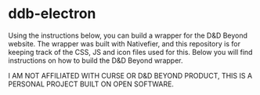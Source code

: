 # ddb-electron
Using the instructions below, you can build a wrapper for the D&amp;D Beyond website. The wrapper was built with Nativefier, and this repository is for keeping track of the CSS, JS and icon files used for this. Below you will find instructions on how to build the D&amp;D Beyond wrapper.

I AM NOT AFFILIATED WITH CURSE OR D&amp;D BEYOND PRODUCT, THIS IS A PERSONAL PROJECT BUILT ON OPEN SOFTWARE.
